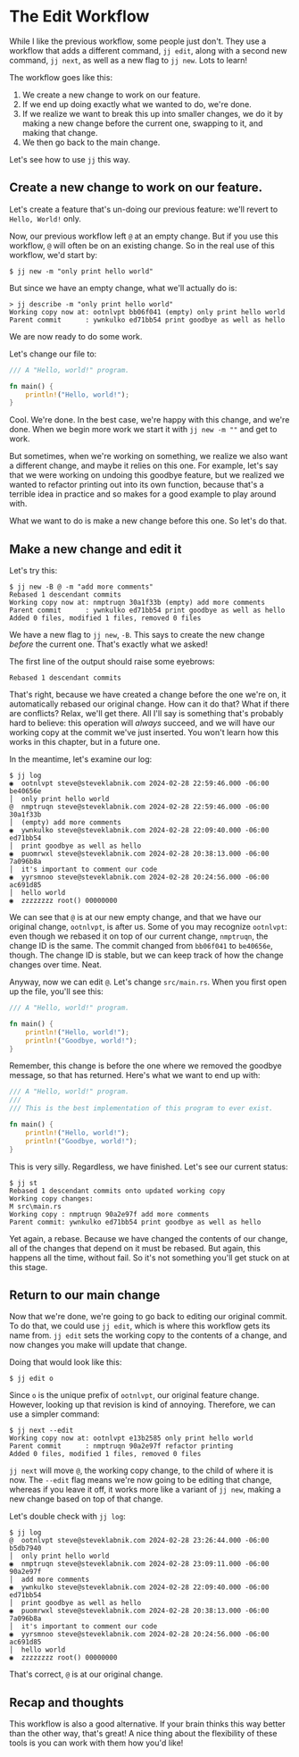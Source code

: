 # The Edit Workflow

While I like the previous workflow, some people just don't. They use a workflow
that adds a different command, `jj edit`, along with a second new command,
`jj next`, as well as a new flag to `jj new`. Lots to learn!

The workflow goes like this:

1. We create a new change to work on our feature.
2. If we end up doing exactly what we wanted to do, we're done.
3. If we realize we want to break this up into smaller changes, we do it by
   making a new change before the current one, swapping to it, and making that
   change.
4. We then go back to the main change.

Let's see how to use `jj` this way.

## Create a new change to work on our feature.

Let's create a feature that's un-doing our previous feature: we'll revert to
`Hello, World!` only.

Now, our previous workflow left `@` at an empty change. But if you use this
workflow, `@` will often be on an existing change. So in the real use of this
workflow, we'd start by:

```console
$ jj new -m "only print hello world"
```

But since we have an empty change, what we'll actually do is:

```console
> jj describe -m "only print hello world"
Working copy now at: ootnlvpt bb06f041 (empty) only print hello world
Parent commit      : ywnkulko ed71bb54 print goodbye as well as hello
```

We are now ready to do some work.

Let's change our file to:

```rust
/// A "Hello, world!" program.

fn main() {
    println!("Hello, world!");
}
```

Cool. We're done. In the best case, we're happy with this change, and we're done.
When we begin more work we start it with `jj new -m ""` and get to work.

But sometimes, when we're working on something, we realize we also want a
different change, and maybe it relies on this one. For example, let's say that
we were working on undoing this goodbye feature, but we realized we wanted
to refactor printing out into its own function, because that's a terrible idea
in practice and so makes for a good example to play around with.

What we want to do is make a new change before this one. So let's do that.

## Make a new change and edit it

Let's try this:

```console
$ jj new -B @ -m "add more comments"
Rebased 1 descendant commits
Working copy now at: nmptruqn 30a1f33b (empty) add more comments
Parent commit      : ywnkulko ed71bb54 print goodbye as well as hello
Added 0 files, modified 1 files, removed 0 files
```

We have a new flag to `jj new`, `-B`. This says to create the new change
*before* the current one. That's exactly what we asked!

The first line of the output should raise some eyebrows:

```text
Rebased 1 descendant commits
```

That's right, because we have created a change before the one we're on, it
automatically rebased our original change. How can it do that? What if there
are conflicts? Relax, we'll get there. All I'll say is something that's probably
hard to believe: this operation will *always* succeed, and we will have our
working copy at the commit we've just inserted. You won't learn how this works
in this chapter, but in a future one.

In the meantime, let's examine our log:

```console
$ jj log
◉  ootnlvpt steve@steveklabnik.com 2024-02-28 22:59:46.000 -06:00 be40656e
│  only print hello world
@  nmptruqn steve@steveklabnik.com 2024-02-28 22:59:46.000 -06:00 30a1f33b
│  (empty) add more comments
◉  ywnkulko steve@steveklabnik.com 2024-02-28 22:09:40.000 -06:00 ed71bb54
│  print goodbye as well as hello
◉  puomrwxl steve@steveklabnik.com 2024-02-28 20:38:13.000 -06:00 7a096b8a
│  it's important to comment our code
◉  yyrsmnoo steve@steveklabnik.com 2024-02-28 20:24:56.000 -06:00 ac691d85
│  hello world
◉  zzzzzzzz root() 00000000
```

We can see that `@` is at our new empty change, and that we have our original
change, `ootnlvpt`, is after us. Some of you may recognize `ootnlvpt`: even
though we rebased it on top of our current change, `nmptruqn`, the change ID
is the same. The commit changed from `bb06f041` to `be40656e`, though. The
change ID is stable, but we can keep track of how the change changes over time.
Neat.

Anyway, now we can edit `@`. Let's change `src/main.rs`. When you first open
up the file, you'll see this:

```rust
/// A "Hello, world!" program.

fn main() {
    println!("Hello, world!");
    println!("Goodbye, world!");
}
```

Remember, this change is before the one where we removed the goodbye message,
so that has returned. Here's what we want to end up with:

```rust
/// A "Hello, world!" program.
/// 
/// This is the best implementation of this program to ever exist.

fn main() {
    println!("Hello, world!");
    println!("Goodbye, world!");
}
```

This is very silly. Regardless, we have finished. Let's see our current status:

```console
$ jj st
Rebased 1 descendant commits onto updated working copy
Working copy changes:
M src\main.rs
Working copy : nmptruqn 90a2e97f add more comments
Parent commit: ywnkulko ed71bb54 print goodbye as well as hello
```

Yet again, a rebase. Because we have changed the contents of our change,
all of the changes that depend on it must be rebased. But again, this happens
all the time, without fail. So it's not something you'll get stuck on at this
stage.

## Return to our main change

Now that we're done, we're going to go back to editing our original commit. To
do that, we could use `jj edit`, which is where this workflow gets its name from.
`jj edit` sets the working copy to the contents of a change, and now changes
you make will update that change.

Doing that would look like this:

```console
$ jj edit o
```

Since `o` is the unique prefix of `ootnlvpt`, our original feature change.
However, looking up that revision is kind of annoying. Therefore, we can use a
simpler command:

```console
$ jj next --edit
Working copy now at: ootnlvpt e13b2585 only print hello world
Parent commit      : nmptruqn 90a2e97f refactor printing
Added 0 files, modified 1 files, removed 0 files
```

`jj next` will move `@`, the working copy change, to the child of where it is
now. The `--edit` flag means we're now going to be editing that change, whereas
if you leave it off, it works more like a variant of `jj new`, making a new
change based on top of that change.

Let's double check with `jj log`:

```console
$ jj log
@  ootnlvpt steve@steveklabnik.com 2024-02-28 23:26:44.000 -06:00 b5db7940
│  only print hello world
◉  nmptruqn steve@steveklabnik.com 2024-02-28 23:09:11.000 -06:00 90a2e97f
│  add more comments
◉  ywnkulko steve@steveklabnik.com 2024-02-28 22:09:40.000 -06:00 ed71bb54
│  print goodbye as well as hello
◉  puomrwxl steve@steveklabnik.com 2024-02-28 20:38:13.000 -06:00 7a096b8a
│  it's important to comment our code
◉  yyrsmnoo steve@steveklabnik.com 2024-02-28 20:24:56.000 -06:00 ac691d85
│  hello world
◉  zzzzzzzz root() 00000000
```

That's correct, `@` is at our original change.

## Recap and thoughts

This workflow is also a good alternative. If your brain thinks this way better
than the other way, that's great! A nice thing about the flexibility of these
tools is you can work with them how you'd like!
